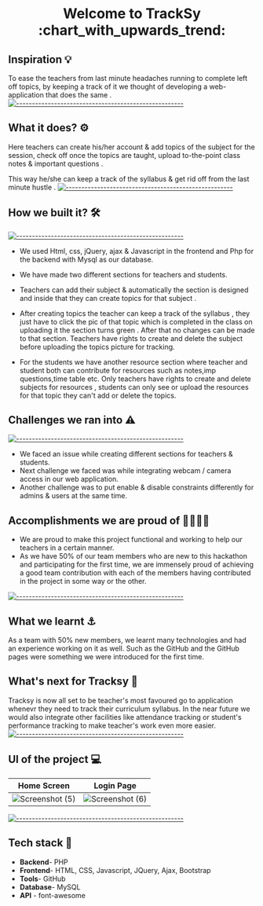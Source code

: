<h1 align='center'> Welcome to TrackSy :chart_with_upwards_trend: </h1>

## Inspiration :bulb:
 To ease the teachers from last minute headaches running to complete left off topics, by keeping a track of it we thought of developing a web-application that does the same .
[![-----------------------------------------------------](https://raw.githubusercontent.com/andreasbm/readme/master/assets/lines/colored.png)](#table-of-contents)

## What it does? :gear:
Here teachers can create his/her account & add topics of the subject for the session, check off once the topics are taught, upload to-the-point class notes & important questions .

This way he/she can keep a track of the syllabus & get rid off from the last minute hustle .
[![-----------------------------------------------------](https://raw.githubusercontent.com/andreasbm/readme/master/assets/lines/colored.png)](#table-of-contents)

## How we built it? :hammer_and_wrench:	
[![-----------------------------------------------------](https://raw.githubusercontent.com/andreasbm/readme/master/assets/lines/colored.png)](#table-of-contents)

- We used Html, css, jQuery, ajax & Javascript in the frontend and Php for the backend with Mysql as our database. 

- We have made two different sections for teachers and students.

- Teachers can add their subject & automatically the section is designed and inside that they can create  topics for that subject  .

- After creating topics the teacher can keep a track of the syllabus , they just have to click the pic of that topic which is completed in the class on uploading it the section turns green . After that no changes can be made to that section. Teachers have rights to create and delete the subject before uploading 
the topics picture for tracking.

- For the students we have another resource section where teacher and student both can contribute for resources such as notes,imp questions,time table etc. Only teachers have rights to create and delete subjects for resources , students can only see or upload the resources for that topic 
they can't add or delete the topics.

## Challenges we ran into 	:warning:
[![-----------------------------------------------------](https://raw.githubusercontent.com/andreasbm/readme/master/assets/lines/colored.png)](#table-of-contents)

- We faced an issue while creating different sections for teachers & students.
- Next challenge we faced was while integrating webcam / camera access in our web application.
- Another challenge was to put enable & disable constraints differently for admins & users at the same time.

## Accomplishments we are proud of :woman_office_worker::technologist:
- We are proud to make this project functional and working to help our teachers in a certain manner. 
- As we have 50% of our team members who are new to this hackathon and participating for the first time, we are immensely proud of achieving a good team contribution with each of the members having contributed in the project in some way or the other. 


[![-----------------------------------------------------](https://raw.githubusercontent.com/andreasbm/readme/master/assets/lines/colored.png)](#table-of-contents)
## What we learnt :anchor:
As a team with 50% new members, we learnt many technologies and had an experience working on it as well. Such as the GitHub and the GitHub pages were something we were introduced for the first time.

## What's next for Tracksy :rocket:
Tracksy is now all set to be teacher's most favoured go to application whenevr they need to track their curriculum syllabus. In the near future we would also integrate other facilities like attendance tracking or student's performance tracking to make teacher's work even more easier.
[![-----------------------------------------------------](https://raw.githubusercontent.com/andreasbm/readme/master/assets/lines/colored.png)](#table-of-contents)

## UI of the project :computer:
Home Screen | Login Page
--- | ---
![Screenshot (5)](https://user-images.githubusercontent.com/95706615/192128391-0d4c9db5-bfd7-40ad-8dc3-9b5581f29152.png) | ![Screenshot (6)](https://user-images.githubusercontent.com/95706615/192128533-ae61e9e8-2004-48d5-9410-b29e43904e48.png)


[![-----------------------------------------------------](https://raw.githubusercontent.com/andreasbm/readme/master/assets/lines/colored.png)](#table-of-contents)
## Tech stack :book:
- **Backend**- PHP
- **Frontend**- HTML, CSS, Javascript, JQuery, Ajax, Bootstrap
- **Tools**- GitHub
- **Database**- MySQL
- **API** - font-awesome
